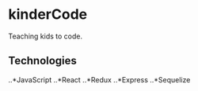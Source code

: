 # kinderCode

Teaching kids to code.

## Technologies

..*JavaScript
..*React
..*Redux
..*Express
..*Sequelize
